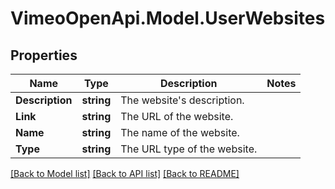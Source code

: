 # VimeoOpenApi.Model.UserWebsites
## Properties

Name | Type | Description | Notes
------------ | ------------- | ------------- | -------------
**Description** | **string** | The website&#39;s description. | 
**Link** | **string** | The URL of the website. | 
**Name** | **string** | The name of the website. | 
**Type** | **string** | The URL type of the website. | 

[[Back to Model list]](../README.md#documentation-for-models) [[Back to API list]](../README.md#documentation-for-api-endpoints) [[Back to README]](../README.md)

